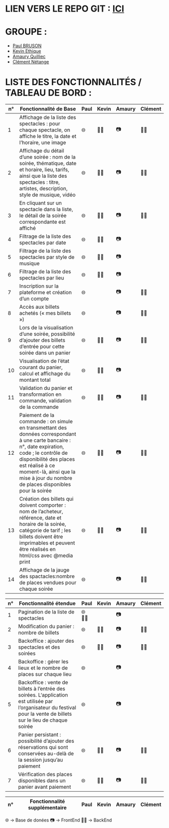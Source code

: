 # LIEN VERS LE REPO GIT : [ICI](https://github.com/EtiqueKevin/NRV-Atelier-web-1)

# GROUPE :
- [Paul BRUSON](https://github.com/Dr-J-Watson)
- [Kevin Ethique](https://github.com/EtiqueKevin)
- [Amaury Quilliec](https://github.com/Aliec-AQ)
- [Clément Nétange](https://github.com/clem-png)

# LISTE DES FONCTIONNALITÉS / TABLEAU DE BORD :

| n° | Fonctionnalité de Base | Paul | Kevin | Amaury | Clément |
|----|----------------|------|-------|--------|---------|
|1| Affichage de la liste des spectacles : pour chaque spectacle, on affiche le titre, la date et l’horaire, une image | 🌐 | 🥷🏻 | 📷 | 🥷🏻 |
|2| Affichage du détail d’une soirée : nom de la soirée, thématique, date et horaire, lieu, tarifs, ainsi que la liste des spectacles : titre, artistes, description, style de musique, vidéo | 🌐 | 🥷🏻 | 📷 | 🥷🏻 |
|3| En cliquant sur un spectacle dans la liste, le détail de la soirée correspondante est affiché | 🌐 | 🥷🏻 | 📷 | 🥷🏻 |
|4| Filtrage de la liste des spectacles par date | 🌐 | 🥷🏻 | 📷 |  |
|5| Filtrage de la liste des spectacles par style de musique | 🌐 | 🥷🏻 | 📷 |  |
|6| Filtrage de la liste des spectacles par lieu | 🌐 | 🥷🏻 | 📷 |  |
|7| Inscription sur la plateforme et création d’un compte | 🌐 |  | 📷 | 🥷🏻 |
|8| Accès aux billets achetés (« mes billets ») | 🌐 |  | 📷 | 🥷🏻 |
|9| Lors de la visualisation d’une soirée, possibilité d’ajouter des billets d’entrée pour cette soirée dans un panier | 🌐 | 🥷🏻 | 📷 | 🥷🏻 |
|10| Visualisation de l’état courant du panier, calcul et affichage du montant total | 🌐 | 🥷🏻 | 📷 |  |
|11| Validation du panier et transformation en commande, validation de la commande | 🌐 | 🥷🏻 | 📷 | 🥷🏻 |
|12| Paiement de la commande : on simule en transmettant des données correspondant à une carte bancaire : n°, date expiration, code ; le contrôle de disponibilité des places est réalisé à ce moment-là, ainsi que la mise à jour du nombre de places disponibles pour la soirée | 🌐 | 🥷🏻 | 📷 | 🥷🏻 |
|13| Création des billets qui doivent comporter : nom de l’acheteur, référence, date et horaire de la soirée, catégorie de tarif ; les billets doivent être imprimables et peuvent être réalisés en html/css avec @media print | 🌐 | 🥷🏻 | 📷 | 🥷🏻 |
|14| Affichage de la jauge des spactacles:nombre de places vendues pour chaque soirée | 🌐 |  | 📷 | 🥷🏻 |

|n°|Fonctionnalité étendue | Paul | Kevin | Amaury | Clément |
|----|----------------|------|-------|--------|---------|
|1| Pagination de la liste de spectacles | 🌐 🥷🏻 |  | 📷 |  |
|2| Modification du panier : nombre de billets | 🌐 | 🥷🏻 | 📷 | 🥷🏻 |
|3| Backoffice : ajouter des spectacles et des soirées | 🌐 | 🥷🏻 | 📷 | 🥷🏻 |
|4| Backoffice : gérer les lieux et le nombre de places sur chaque lieu | 🌐 |  | 📷 |  |
|5| Backoffice : vente de billets à l’entrée des soirées. L‘application est utilisée par l’organisateur du festival pour la vente de billets sur le lieu de chaque soirée | 🌐 |  | 📷 |  |
|6| Panier persistant : possibilité d’ajouter des réservations qui sont conservées au-delà de la session jusqu’au paiement | 🌐 | 🥷🏻 | 📷 | 🥷🏻 |
|7| Vérification des places disponibles dans un panier avant paiement | 🌐 | 🥷🏻 | 📷 | 🥷🏻 |

| n° |Fonctionnalité supplémentaire | Paul | Kevin | Amaury | Clément |
|----|----------------|------|-------|--------|---------|

🌐 -> Base de donées
📷 -> FrontEnd
🥷🏻 -> BackEnd

